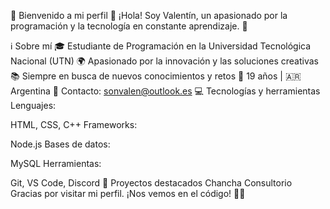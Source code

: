 🌟 Bienvenido a mi perfil 🌟
¡Hola! Soy Valentín, un apasionado por la programación y la tecnología en constante aprendizaje. 🚀

ℹ️ Sobre mí
🎓 Estudiante de Programación en la Universidad Tecnológica Nacional (UTN)
🌍 Apasionado por la innovación y las soluciones creativas
📚 Siempre en busca de nuevos conocimientos y retos
🎂 19 años | 🇦🇷 Argentina
📩 Contacto: sonvalen@outlook.es
💻 Tecnologías y herramientas
Lenguajes:

HTML, CSS, C++
Frameworks:

Node.js
Bases de datos:

MySQL
Herramientas:

Git, VS Code, Discord
🚀 Proyectos destacados
Chancha
Consultorio
Gracias por visitar mi perfil. ¡Nos vemos en el código! 👨‍💻
